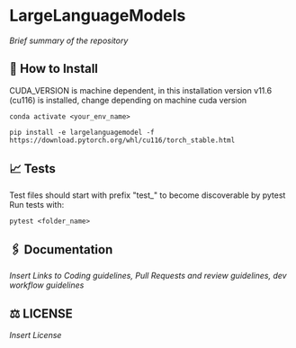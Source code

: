 LargeLanguageModels
===================

*Brief summary of the repository*


## 📐 How to Install

CUDA_VERSION is machine dependent, in this installation version v11.6 (cu116) is installed, change depending on machine cuda version 
```shell
conda activate <your_env_name>

pip install -e largelanguagemodel -f https://download.pytorch.org/whl/cu116/torch_stable.html
```

## 📈 Tests

Test files should start with prefix "test_" to become discoverable by pytest
Run tests with:
```shell
pytest <folder_name>
```

## 🖇️ Documentation
*Insert Links to Coding guidelines, Pull Requests and review guidelines, dev workflow guidelines*

## ⚖️ LICENSE
*Insert License*
